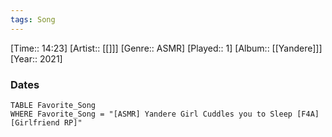 ```yaml
---
tags: Song  
---
```

[Time:: 14:23]
[Artist:: [[]]]
[Genre:: ASMR]
[Played:: 1]
[Album:: [[Yandere]]]
[Year:: 2021]
### Dates
````dataview
TABLE Favorite_Song
WHERE Favorite_Song = "[ASMR] Yandere Girl Cuddles you to Sleep [F4A] [Girlfriend RP]"
````